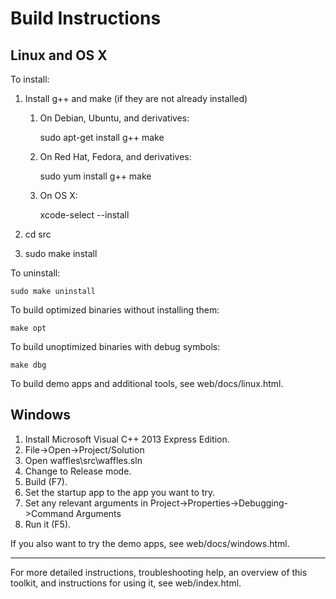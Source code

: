 # Build Instructions

## Linux and OS X

To install:

1. Install g++ and make (if they are not already installed)
    1. On Debian, Ubuntu, and derivatives:

        sudo apt-get install g++ make

    2. On Red Hat, Fedora, and derivatives:

        sudo yum install g++ make

    3. On OS X:

        xcode-select --install

2. cd src
3. sudo make install

To uninstall:

	sudo make uninstall

To build optimized binaries without installing them:

	make opt

To build unoptimized binaries with debug symbols:

	make dbg

To build demo apps and additional tools, see web/docs/linux.html.

## Windows

1.	Install Microsoft Visual C++ 2013 Express Edition.
2.	File->Open->Project/Solution
3.	Open waffles\src\waffles.sln
4.	Change to Release mode.
5.	Build (F7).
6.	Set the startup app to the app you want to try.
7.	Set any relevant arguments in Project->Properties->Debugging->Command Arguments
8.	Run it (F5).

If you also want to try the demo apps, see web/docs/windows.html.

***

For more detailed instructions, troubleshooting help, an overview of this toolkit, and instructions for using it, see web/index.html.
